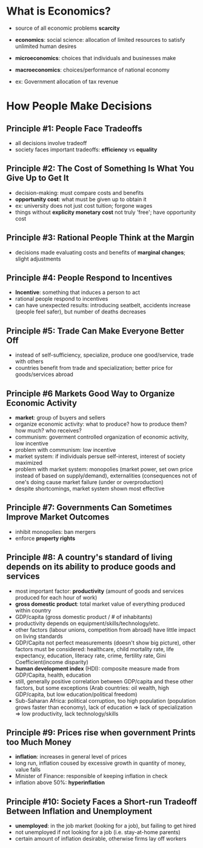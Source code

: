 What is Economics?
==================

* source of all economic problems **scarcity**
* **economics**: social science: allocation of limited resources
	to satisfy unlimited human desires
* **microeconomics**: choices that individuals and businesses make
* **macroeconomics**: choices/performance of national economy

* ex: Government allocation of tax revenue

How People Make Decisions
=========================

Principle #1: People Face Tradeoffs
-----------------------------------
* all decisions involve tradeoff
* society faces important tradeoffs: **efficiency** vs **equality**

Principle #2: The Cost of Something Is What You Give Up to Get It
--------------------------------------------------------------
* decision-making: must compare costs and benefits
* **opportunity cost**: what must be given up to obtain it
* ex: university does not just cost tuition; forgone wages
* things without **explicity monetary cost** not truly 'free'; have opportunity cost

Principle #3: Rational People Think at the Margin
-------------------------------------------------
* decisions made evaluating costs and benefits of **marginal changes**; slight adjustments

Principle #4: People Respond to Incentives
------------------------------------------
* **Incentive**: something that induces a person to act
* rational people respond to incentives
* can have unexpected results: introducing seatbelt, accidents increase (people feel safer), but number 
	of deaths decreases

Principle #5: Trade Can Make Everyone Better Off
------------------------------------------------
* instead of self-sufficiency, specialize, produce one good/service, trade with others
* countries benefit from trade and specialization; better price for goods/services abroad

Principle #6 Markets Good Way to Organize Economic Activity
-------------------------------------------------------
* **market**: group of buyers and sellers
* organize economic activity: what to produce? how to produce them? how much? who receives?
* communism: goverment controlled organization of economic activity, low incentive
* problem with communism: low incentive
* market system: if individuals persue self-interest, interest of society maximized 
* problem with market system: monopolies (market power, set own price instead of based on supply/demand), externalities (consequences 	not of one's doing cause market failure (under or overproduction)
* despite shortcomings, market system shown most effective

Principle #7: Governments Can Sometimes Improve Market Outcomes
---------------------------------------------------------------
* inhibit monopolies: ban mergers
* enforce **property rights**

Principle #8: A country's standard of living depends on its ability to produce goods and services
--------------------------------------------------------------------------------------------------
* most important factor: **productivity** (amount of goods and services produced for each hour of work)
* __gross domestic product__: total market value of everything produced within country
* GDP/capita (gross domestic product / # of inhabitants)
* productivity depends on equipment/skills/technology/etc.
* other factors (labour unions, competition from abroad) have little impact on living standards
* GDP/Capita not perfect measurements (doesn't show big picture), other factors must be considered: healthcare, child mortality rate, life expectancy, education, literacy rate, crime, fertility rate, Gini Coefficient(income disparity)
* **human development index** (HDI): composite measure made from GDP/Capita, health, education
* still, generally positive correlation between GDP/capita and these other factors, but some exceptions (Arab countries: oil wealth, high GDP/capita, but low education/political freedom)
* Sub-Saharan Africa: political corruption, too high population (population grows faster than economy), lack of education => lack of specialization => low productivity, lack technology/skills 

Principle #9: Prices rise when government Prints too Much Money
----------------------------------------------------------------
* **inflation**: increases in general level of prices
* long run, inflation coused by excessive growth in quantity of money, value falls
* Minister of Finance: responsible of keeping inflation in check
* inflation above 50%: **hyperinflation** 

Principle #10: Society Faces a Short-run Tradeoff Between Inflation and Unemployment
-------------------------------------------------------------------------------------
* **unemployed**: in the job market (looking for a job), but failing to get hired
* not unemployed if not looking for a job (i.e. stay-at-home parents)
* certain amount of inflation desirable, otherwise firms lay off workers

